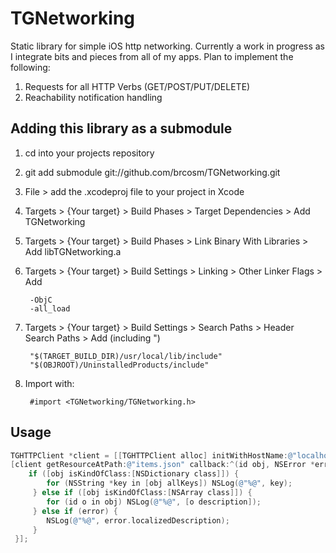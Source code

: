 TGNetworking
============

Static library for simple iOS http networking.  Currently a work in progress as I integrate bits and pieces from all of my apps.  Plan to implement the following:

1. Requests for all HTTP Verbs (GET/POST/PUT/DELETE)
2. Reachability notification handling

## Adding this library as a submodule

1. cd into your projects repository
2. git add submodule git://github.com/brcosm/TGNetworking.git
3. File > add the .xcodeproj file to your project in Xcode
4. Targets > {Your target} > Build Phases > Target Dependencies > Add TGNetworking
5. Targets > {Your target} > Build Phases > Link Binary With Libraries > Add libTGNetworking.a
6. Targets > {Your target} > Build Settings > Linking > Other Linker Flags > Add

        -ObjC
        -all_load
      
7. Targets > {Your target} > Build Settings > Search Paths > Header Search Paths > Add (including ")

        "$(TARGET_BUILD_DIR)/usr/local/lib/include"
        "$(OBJROOT)/UninstalledProducts/include"
        
8. Import with:
 
        #import <TGNetworking/TGNetworking.h>

## Usage

``` objective-c
TGHTTPClient *client = [[TGHTTPClient alloc] initWithHostName:@"localhost" port:@"8000"];
[client getResourceAtPath:@"items.json" callback:^(id obj, NSError *error) {
	if ([obj isKindOfClass:[NSDictionary class]]) {
    	for (NSString *key in [obj allKeys]) NSLog(@"%@", key);
   	 } else if ([obj isKindOfClass:[NSArray class]]) {
     	for (id o in obj) NSLog(@"%@", [o description]);
   	 } else if (error) {
     	NSLog(@"%@", error.localizedDescription);
     }
 }];
 ```
